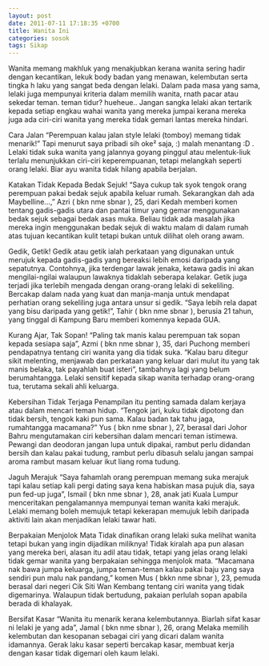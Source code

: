```yaml
---
layout: post
date: 2011-07-11 17:18:35 +0700
title: Wanita Ini
categories: sosok
tags: Sikap
---
```

Wanita memang makhluk yang menakjubkan kerana wanita sering hadir dengan kecantikan, lekuk body badan yang menawan, kelembutan serta tingka h laku yang sangat beda dengan lelaki. Dalam pada masa yang sama, lelaki juga mempunyai kriteria dalam memilih wanita, rnath pacar atau sekedar teman. teman tidur? hueheue.. Jangan sangka lelaki akan tertarik kepada setiap engkau wahai wanita yang mereka jumpai kerana mereka juga ada ciri-ciri wanita yang mereka tidak gemari lantas mereka hindari.

Cara Jalan
“Perempuan kalau jalan style lelaki (tomboy) memang tidak menarik!” Tapi menurut saya pribadi sih oke² saja, :) malah menantang :D . Lelaki tidak suka wanita yang jalannya goyang pinggul atau melentuk-liuk terlalu menunjukkan ciri-ciri keperempuanan, tetapi melangkah seperti orang lelaki. Biar ayu wanita tidak hilang apabila berjalan.

Katakan Tidak Kepada Bedak Sejuk!
“Saya cukup tak syok tengok orang perempuan pakai bedak sejuk apabila keluar rumah. Sekarangkan dah ada Maybelline…,” Azri ( bkn nme sbnar ), 25, dari Kedah memberi komen tentang gadis-gadis utara dan pantai timur yang gemar menggunakan bedak sejuk sebagai bedak asas muka. Beliau tidak ada masalah jika mereka ingin menggunakan bedak sejuk di waktu malam di dalam rumah atas tujuan kecantikan kulit tetapi bukan untuk dilihat oleh orang awam.

Gedik, Getik!
Gedik atau getik ialah perkataan yang digunakan untuk merujuk kepada gadis-gadis yang bereaksi lebih emosi daripada yang sepatutnya. Contohnya, jika terdengar lawak jenaka, ketawa gadis ini akan mengilai-ngilai walaupun lawaknya tidaklah seberapa kelakar. Getik juga terjadi jika terlebih mengada dengan orang-orang lelaki di sekeliling. Bercakap dalam nada yang kuat dan manja-manja untuk mendapat perhatian orang sekeliling juga antara unsur si gedik. “Saya lebih rela dapat yang bisu daripada yang getik!”, Tahir ( bkn nme sbnar ), berusia 21 tahun, yang tinggal di Kampung Baru memberi komennya kepada GUA.

Kurang Ajar, Tak Sopan!
“Paling tak manis kalau perempuan tak sopan kepada sesiapa saja”, Azmi ( bkn nme sbnar ), 35, dari Puchong memberi pendapatnya tentang ciri wanita yang dia tidak suka. “Kalau baru ditegur sikit melenting, menjawab dan perkataan yang keluar dari mulut itu yang tak manis belaka, tak payahlah buat isteri”, tambahnya lagi yang belum berumahtangga. Lelaki sensitif kepada sikap wanita terhadap orang-orang tua, terutama sekali ahli keluarga.

Kebersihan Tidak Terjaga
Penampilan itu penting samada dalam kerjaya atau dalam mencari teman hidup. “Tengok jari, kuku tidak dipotong dan tidak bersih, tengok kaki pun sama. Kalau badan tak tahu jaga, rumahtangga macamana?” Yus ( bkn nme sbnar ), 27, berasal dari Johor Bahru mengutamakan ciri kebersihan dalam mencari teman istimewa. Pewangi dan deodoran jangan lupa untuk dipakai, rambut perlu didandan bersih dan kalau pakai tudung, rambut perlu dibasuh selalu jangan sampai aroma rambut masam keluar ikut liang roma tudung.

Jaguh Merajuk
“Saya fahamlah orang perempuan memang suka merajuk tapi kalau setiap kali pergi dating saya kena habiskan masa pujuk dia, saya pun fed-up juga”, Ismail ( bkn nme sbnar ), 28, anak jati Kuala Lumpur menceritakan pengalamannya mempunyai teman wanita kaki merajuk. Lelaki memang boleh memujuk tetapi kekerapan memujuk lebih daripada aktiviti lain akan menjadikan lelaki tawar hati.

Berpakaian Menjolok Mata
Tidak dinafikan orang lelaki suka melihat wanita tetapi bukan yang ingin dijadikan miliknya! Tidak kiralah apa pun alasan yang mereka beri, alasan itu adil atau tidak, tetapi yang jelas orang lelaki tidak gemar wanita yang berpakaian sehingga menjolok mata. “Macamana nak bawa jumpa keluarga, jumpa teman-teman kalau pakai baju yang saya sendiri pun malu nak pandang,” komen Mus ( bkkn nme sbnar ), 23, pemuda berasal dari negeri Cik Siti Wan Kembang tentang ciri wanita yang tidak digemarinya. Walaupun tidak bertudung, pakaian perlulah sopan apabila berada di khalayak.

Bersifat Kasar
“Wanita itu menarik kerana kelembutannya. Biarlah sifat kasar ni lelaki je yang ada”, Jamal ( bkn nme sbnar ), 26, orang Melaka memilih kelembutan dan kesopanan sebagai ciri yang dicari dalam wanita idamannya. Gerak laku kasar seperti bercakap kasar, membuat kerja dengan kasar tidak digemari oleh kaum lelaki.